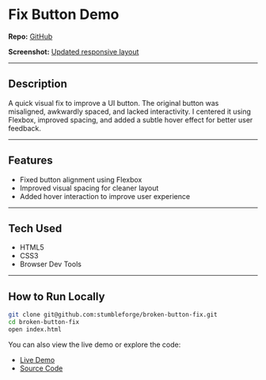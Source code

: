 # Fix Button Demo

**Repo:** [GitHub](https://github.com/stumbleforge/button-demo)

**Screenshot:** [Updated responsive layout](./button-demo-screenshot.png)

---

## Description

A quick visual fix to improve a UI button. The original button was misaligned, awkwardly spaced, and lacked interactivity. I centered it using Flexbox, improved spacing, and added a subtle hover effect for better user feedback.

---

## Features

- Fixed button alignment using Flexbox
- Improved visual spacing for cleaner layout
- Added hover interaction to improve user experience

---

## Tech Used

- HTML5
- CSS3
- Browser Dev Tools

---

## How to Run Locally

```bash
git clone git@github.com:stumbleforge/broken-button-fix.git
cd broken-button-fix
open index.html
```

You can also view the live demo or explore the code:

- [Live Demo](https://codepen.io/stumbleforge/pen/YPPmNVY)
- [Source Code](https://github.com/stumbleforge/button-demo)
